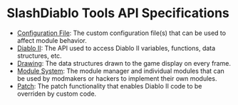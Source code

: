 # SlashDiablo Tools API Specifications

- [Configuration File](Config/): The custom configuration file(s) that can be used to affect module behavior.
- [Diablo II](Diablo_II/): The API used to access Diablo II variables, functions, data structures, etc.
- [Drawing](Drawing/): The data structures drawn to the game display on every frame.
- [Module System](Module/): The module manager and individual modules that can be used by modmakers or hackers to implement their own modules.
- [Patch](Patch/): The patch functionality that enables Diablo II code to be overriden by custom code.
